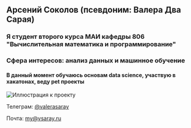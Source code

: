 ## Арсений Соколов (псевдоним: Валера Два Сарая)
### Я студент второго курса МАИ кафедры 806 "Вычислительная математика и программирование"

### Сфера интересов: анализ данных и машинное обучение

#### В данный момент обучаюсь основам data science, участвую в хакатонах, веду pet проекты
![Иллюстрация к проекту](https://github.com/valerasaray/valerasaray/home.gif)

Телеграм: [@valerasaray](http://valerasaray.t.me)

Почта: [my@vsaray.ru](my@vsaray.ru)
